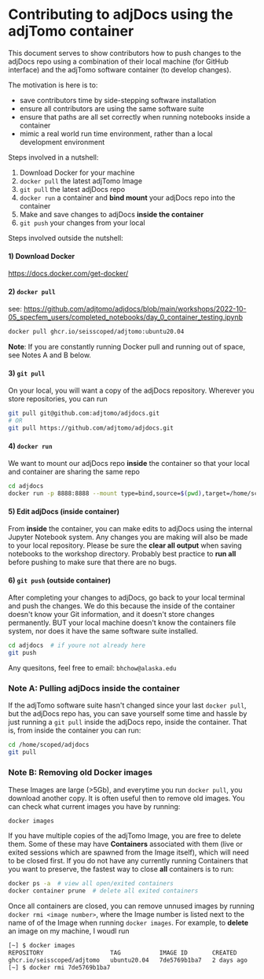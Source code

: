 # Contributing to adjDocs using the adjTomo container

This document serves to show contributors how to push changes to the adjDocs repo using a combination of their local machine (for GitHub interface) and the adjTomo software container (to develop changes). 

The motivation is here is to:
- save contributors time by side-stepping software installation  
- ensure all contributors are using the same software suite  
- ensure that paths are all set correctly when running notebooks inside a container 
- mimic a real world run time environment, rather than a local development environment

Steps involved in a nutshell:
1) Download Docker for your machine
2) `docker pull` the latest adjTomo Image
3) `git pull` the latest adjDocs repo
4) `docker run` a container and **bind mount** your adjDocs repo into the container
5) Make and save changes to adjDocs **inside the container**
6) `git push` your changes from your local

Steps involved outside the nutshell:

#### 1) Download Docker

https://docs.docker.com/get-docker/

#### 2) `docker pull` 
see: https://github.com/adjtomo/adjdocs/blob/main/workshops/2022-10-05_specfem_users/completed_notebooks/day_0_container_testing.ipynb

```bash
docker pull ghcr.io/seisscoped/adjtomo:ubuntu20.04
```

**Note**: If you are constantly running Docker pull and running out of space, see Notes A and B below.

#### 3) `git pull`

On your local, you will want a copy of the adjDocs repository. Wherever you store repositories, you can run

```bash
git pull git@github.com:adjtomo/adjdocs.git
# OR 
git pull https://github.com/adjtomo/adjdocs.git
```

#### 4) `docker run`

We want to mount our adjDocs repo **inside** the container so that your local and container are sharing the same repo

```bash
cd adjdocs
docker run -p 8888:8888 --mount type=bind,source=$(pwd),target=/home/scoped/adjdocs --shm-size=1gb ghcr.io/seisscoped/adjtomo:ubuntu20.04
```

#### 5) Edit adjDocs (inside container)

From **inside** the container, you can make edits to adjDocs using the internal Jupyter Notebook system. Any changes you are making will also be made to your local repository. Please be sure the **clear all output** when saving notebooks to the workshop directory. Probably best practice to **run all** before pushing to make sure that there are no bugs.

#### 6) `git push` (outside container)

After completing your changes to adjDocs, go back to your local terminal and push the changes. We do this because the inside of the container doesn't know your Git information, and it doesn't store changes permanently. BUT your local machine doesn't know the containers file system, nor does it have the same software suite installed.

```bash
cd adjdocs  # if youre not already here
git push
```

Any quesitons, feel free to email: `bhchow@alaska.edu`


### Note A: Pulling adjDocs inside the container

If the adjTomo software suite hasn't changed since your last `docker pull`, but the adjDocs repo has, you can save yourself some time and hassle by just running a `git pull` inside the adjDocs repo, inside the container. That is, from inside the container you can run:

```bash
cd /home/scoped/adjdocs
git pull
```

### Note B: Removing old Docker images

These Images are large (>5Gb), and everytime you run `docker pull`, you download another copy. It is often useful then to remove old images. You can check what current images you have by running:

```bash
docker images
```

If you have multiple copies of the adjTomo Image, you are free to delete them. Some of these may have **Containers** associated with them (live or exited sessions which are spawned from the Image itself), which will need to be closed first. If you do not have any currently running Containers that you want to preserve, the fastest way to close **all** containers is to run:

```bash
docker ps -a  # view all open/exited containers
docker container prune  # delete all exited containers
```

Once all containers are closed, you can remove unnused images by running `docker rmi <image number>`, where the Image number is listed next to the name of of the Image when running `docker images`. For example, to **delete** an image on my machine, I woudl run

```bash
[~] $ docker images
REPOSITORY                   TAG           IMAGE ID       CREATED      SIZE
ghcr.io/seisscoped/adjtomo   ubuntu20.04   7de5769b1ba7   2 days ago   5.53GB
[~] $ docker rmi 7de5769b1ba7
```




